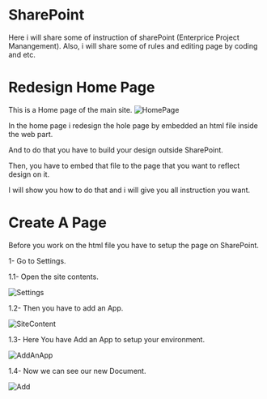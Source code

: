 # SharePoint
Here i will share some of instruction of sharePoint (Enterprice Project Manangement). Also, i will share some of rules and editing page by coding and etc.







# Redesign Home Page
This is a Home page of the main site.
![HomePage](https://user-images.githubusercontent.com/51037193/103409429-d152fb80-4b77-11eb-86cb-6f8ca7dc08b5.gif)


In the home page i redesign the hole page by embedded an html file inside the web part.

And to do that you have to build your design outside SharePoint.

Then, you have to embed that file to the page that you want to reflect design on it.

I will show you how to do that and i will give you all instruction you want.




# Create A Page

Before you work on the html file you have to setup the page on SharePoint.


1- Go to Settings.
  
  1.1- Open the site contents.

![Settings](https://user-images.githubusercontent.com/51037193/103411286-33affa00-4b80-11eb-82d1-1e9c46bcad0c.gif)



  1.2- Then you have to add an App.
  
  ![SiteContent](https://user-images.githubusercontent.com/51037193/103475273-d94fad00-4dbc-11eb-9263-aa2f5fdcd51f.gif)
  
  
  
  
  
  
  
  
  1.3- Here You have Add an App to setup your environment.
  
  ![AddAnApp](https://user-images.githubusercontent.com/51037193/103475725-ecfd1280-4dc0-11eb-9a11-b48c9b6ea468.gif)



 1.4- Now we can see our new Document.
 
 
![Add](https://user-images.githubusercontent.com/51037193/103476705-28034400-4dc9-11eb-9260-ec9fc86a4e18.gif)
